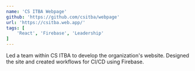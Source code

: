 ```yaml
---
name: 'CS ITBA Webpage'
github: 'https://github.com/csitba/webpage'
url: 'https://csitba.web.app/'
tags: [
    'React', 'Firebase', 'Leadership'
]
---
```


Led a team within CS ITBA to develop the organization's website. Designed the site and created workflows for CI/CD using Firebase.